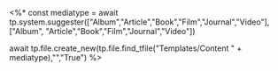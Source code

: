<%* 
const mediatype = await tp.system.suggester(["Album","Article","Book","Film","Journal","Video"], ["Album", "Article","Book","Film","Journal","Video"])

await tp.file.create_new(tp.file.find_tfile("Templates/Content " + mediatype),"","True")
%>